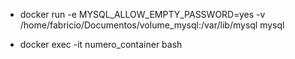 


- docker run -e MYSQL_ALLOW_EMPTY_PASSWORD=yes -v /home/fabricio/Documentos/volume_mysql:/var/lib/mysql mysql


- docker exec -it numero_container bash